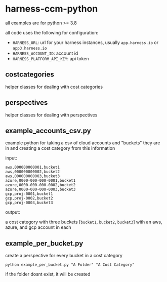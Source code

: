 # harness-ccm-python

all examples are for python >= 3.8

all code uses the following for configuration:

- `HARNESS_URL`: url for your harness instances, usually `app.harness.io` or `app3.harness.io`
- `HARNESS_ACCOUNT_ID`: account id
- `HARNESS_PLATFORM_API_KEY`: api token

## costcategories

helper classes for dealing with cost categories

## perspectives

helper classes for dealing with perspectives

## example_accounts_csv.py

example python for taking a csv of cloud accounts and "buckets" they are in and creating a cost category from this information

input:
```
aws,000000000001,bucket1
aws,000000000002,bucket2
aws,000000000003,bucket3
azure,0000-000-000-0001,bucket1
azure,0000-000-000-0002,bucket2
azure,0000-000-000-0003,bucket3
gcp,proj-0001,bucket1
gcp,proj-0002,bucket2
gcp,proj-0003,bucket3
```

output:

a cost category with three buckets [`bucket1`, `bucket2`, `bucket3`] with an aws, azure, and gcp account in each 

## example_per_bucket.py

create a perspective for every bucket in a cost category

```
python example_per_bucket.py "A Folder" "A Cost Category"
```

if the folder dosnt exist, it will be created
